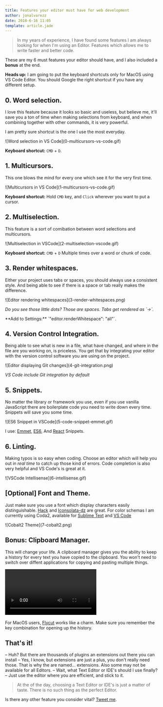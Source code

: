 ```yaml
---
title: Features your editor must have for web development
author: jonalvarezz
date: 2018-6-16 11:05
template: article.jade
---
```


> In my years of experience, I have found some features I am always looking for when I'm using an Editor. Features which allows me to write faster and better code.

These are my 6 must features your editor should have, and I also included a **bonus** at the end.

**Heads up:** I am going to put the keyboard shortcuts only for MacOS using VS Code Editor. You should Google the right shortcut if you have any different setup.

## 0. Word selection.

I love this feature because it looks so basic and useless, but believe me, it'll save you a ton of time when making selections from keyboard, and when combining together with other commands, it is very powerful.

I am pretty sure shortcut is the one I use the most everyday.

<p class="text-center">![Word selection in VS Code](0-multicursors-vs-code.gif)</p>

**Keyboard shortcut:** `CMD` + `D`.

## 1. Multicursors.

This one blows the mind for every one which see it for the very first time.

<p class="text-center">![Multicursors in VS Code](1-multicursors-vs-code.gif)</p>

**Keyboard shortcut:** Hold `CMD` key, and `Click` wherever you want to put a cursor.

## 2. Multiselection.

This feature is a sort of comibation between word selections and multicursors.

<p class="text-center">![Multiselection in VSCode](2-multiselection-vscode.gif)</p>

**Keyboard shortcut:** `CMD` + `D` Multiple times over a word or chunk of code.

## 3. Render whitespaces.

Either your project uses tabs or spaces, you should always use a consistent style. And being able to see if there is a space or tab really makes the difference.

<p class="text-center">![Editor rendering whitespaces](3-render-whitespaces.png)</p>
<em>Do you see those little dots? Those are spaces. Tabs get rendered as `->`.</em>
<p>
<p>**Add to Settings:** `"editor.renderWhitespace": "all"`.</p>

## 4. Version Control Integration.

Being able to see what is new in a file, what have changed, and where in the file are you working on, is priceless. You get that by integrating your editor with the version control software you are using on the project.

<p class="text-center">![Editor displaying Git changes](4-git-integration.png)</p>
<em>VS Code include Git integration by default</em>
<p></p>

## 5. Snippets.

No matter the library or framework you use, even if you use vanilla JavaScript there are boilerplate code you need to write down every time. Snippets will save you some time.

<p class="text-center">![ES6 Snippet in VSCode](5-code-snippet-emmet.gif)</p>

I use: [Emmet](https://code.visualstudio.com/docs/editor/emmet), [ES6](https://marketplace.visualstudio.com/items?itemName=xabikos.JavaScriptSnippets), And [React](https://marketplace.visualstudio.com/items?itemName=burkeholland.react-food-truck) Snippets.

## 6. Linting.

Making typos is so easy when coding. Choose an editor which will help you out in _real time_ to catch up those kind of errors. Code completion is also very helpful and VS Code's is great at it.

<p class="text-center">![VSCode Intellisense](6-intellisense.gif)</p>

## [Optional] Font and Theme.

Just make sure you use a font which display characters easily distinguishable. [Hack](https://sourcefoundry.org/hack/) and [Iconsolata-dz](https://github.com/powerline/fonts/tree/master/InconsolataDz) are great. For color schemas I am currently using Coda2, available for [Sublime Text](https://packagecontrol.io/packages/Theme%20-%20Cobalt2) and [VS Code](https://marketplace.visualstudio.com/items?itemName=wesbos.theme-cobalt2)

<p class="text-center">![Cobalt2 Theme](7-cobalt2.png)</p>

## Bonus: Clipboard Manager.

This will change your life. A clipboard manager gives you the ability to keep a history for every text you have copied to the clipboard. You won't need to switch over diffent applications for copying and pasting multiple things.

<div class="text-center"><video controls="true" preload src="8-clipboard-managment.mp4" /></div>

For MacOS users, [Flycut](https://itunes.apple.com/us/app/flycut-clipboard-manager/id442160987) works like a charm. Make sure you remember the key combination for opening up the history.

## That's it!

– Huh? But there are thousands of plugins an extensions out there you can install
– Yes, I know, but extensions are just a plus, you don't really need those. That is why the are named... extensions. Also some may not be available for all Editors.
– Wait, what Text Editor or <abr title="Integrated Development Enviroment">IDE's</abr> should I use finally?
– Just use the editor where you are efficient, and stick to it.

> At the of the day, choosing a Text Editor or <abr title="Integrated Development Enviroment">IDE's</abr> is just a matter of taste. There is no such thing as the perfect Editor.

Is there any other feature you consider vital? [Tweet me](https://twitter.com/share?text=@jonalvarezz).

